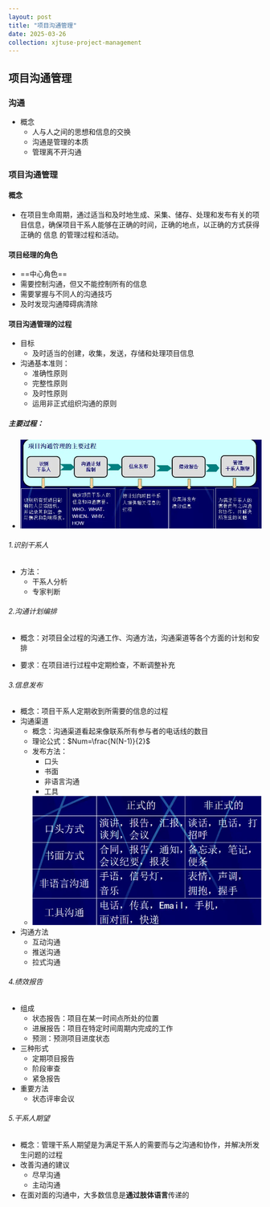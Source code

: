 ```yaml
---
layout: post
title: "项目沟通管理"
date: 2025-03-26
collection: xjtuse-project-management
---
```

## 项目沟通管理
### 沟通

- 概念
	- 人与人之间的思想和信息的交换
	- 沟通是管理的本质
	- 管理离不开沟通

### 项目沟通管理

#### 概念

- 在项目生命周期，通过适当和及时地生成、采集、储存、处理和发布有关的项目信息，确保项目干系人能够在正确的时间，正确的地点，以正确的方式获得正确的 信息 的管理过程和活动。


#### 项目经理的角色
- ==中心角色==
- 需要控制沟通，但又不能控制所有的信息
- 需要掌握与不同人的沟通技巧
- 及时发现沟通障碍病清除

#### 项目沟通管理的过程

- 目标
	- 及时适当的创建，收集，发送，存储和处理项目信息
- 沟通基本准则：
	- 准确性原则
	- 完整性原则
	- 及时性原则
	- 运用非正式组织沟通的原则
##### 主要过程：
- ![](/assets/xjtuse-project-management/5417478bea253ca2fe371f1bb427c897.webp) 


###### 1.识别干系人
- 方法：
	- 干系人分析
	- 专家判断

###### 2.沟通计划编排

- 概念：对项目全过程的沟通工作、沟通方法，沟通渠道等各个方面的计划和安排

- 要求：在项目进行过程中定期检查，不断调整补充


###### 3.信息发布
- 概念：项目干系人定期收到所需要的信息的过程
-  沟通渠道
	- 概念：沟通渠道看起来像联系所有参与者的电话线的数目
	- 理论公式：$Num=\frac{N(N-1)}{2}$
	- 发布方法：
		- 口头
		- 书面
		- 非语言沟通
		- 工具
	- ![](/assets/xjtuse-project-management/473c32e15389a345552d6ec545c99cda.webp)
- 沟通方法
	- 互动沟通
	- 推送沟通
	- 拉式沟通

###### 4.绩效报告


- 组成
	- 状态报告：项目在某一时间点所处的位置
	- 进展报告：项目在特定时间周期内完成的工作
	- 预测：预测项目进度状态
- 三种形式
	- 定期项目报告
	- 阶段审查
	- 紧急报告
- 重要方法
	- 状态评审会议


###### 5.干系人期望

- 概念：管理干系人期望是为满足干系人的需要而与之沟通和协作，并解决所发生问题的过程
- 改善沟通的建议
	- 尽早沟通
	- 主动沟通
- 在面对面的沟通中，大多数信息是**通过肢体语言**传递的

